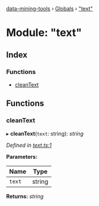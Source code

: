 [data-mining-tools](../README.md) › [Globals](../globals.md) › ["text"](_text_.md)

# Module: "text"

## Index

### Functions

* [cleanText](_text_.md#cleantext)

## Functions

###  cleanText

▸ **cleanText**(`text`: string): *string*

*Defined in [text.ts:1](https://github.com/tewen/data-mining-tools/blob/c57f385/src/lib/text.ts#L1)*

**Parameters:**

Name | Type |
------ | ------ |
`text` | string |

**Returns:** *string*
